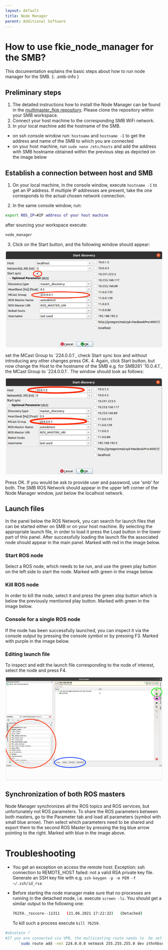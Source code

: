 ```yaml
---
layout: default
title: Node Manager
parent: Additional Software
---
```


# How to use fkie_node_manager for the SMB?
This documentation explains the basic steps about how to run node manager for the SMB.
{: .smb-info }

## Preliminary steps
1. The detailed instructions how to install the Node Manager can be found in the [multimaster_fkie repository](https://github.com/ETHZ-RobotX/multimaster_fkie). Please clone the repository within your SMB workspace.
2. Connect your host machine to the corresponding SMB WiFi network.
3. In your local machine add the hostname of the SMB.
  - on ssh console window run: `hostname` and `hostname -I` to get the address and name of the SMB to which you are connected
  - on your host machine, run `sudo nano /etc/hosts` and add the address with SMB hostname obtained within the previous step as depicted on the image below

## Establish a connection between host and SMB
1. On your local machine, in the console window, execute `hostname -I` to get an IP address. If multiple IP addresses are present, take the one corresponds to the actual chosen network connection.

2. In the same console window, run:
```bash
export ROS_IP=#IP address of your host machine
```
after sourcing your workspace execute:
```bash
node_manager
```
3. Click on the Start button, and the following window should appear:
<p align="center">
  <img style="right;"  src="../images/NodeManagerHost.png" width="500" title="Node Manager: Host start discovery">
</p>
set the MCast Group to `224.0.0.1`, check Start sync box and without introducing any other changes press OK.
4. Again, click Start button, but now change the Host to the hostname of the SMB e.g. for SMB261 `10.0.4.1`, the MCast Group to `224.0.0.1`. The window should look as follows:
<p align="center">
  <img style="right;"  src="../images/NodeManagerSMB.png" width="500" title="Node Manager: SMB start discovery">
</p>
Press OK. If you would be ask to provide user and password, use 'smb' for both.
The SMB ROS Network should appear in the upper left corner of the Node Manager window, just below the localhost network.

## Launch files
In the panel below the ROS Network, you can search for launch files that can be started either on SMB or on your host machine. By selecting the appropriate launch file, in order to load it press the Load button in the lower part of this panel. After successfully loading the launch file the associated node should appear in the main panel. Marked with red in the image below.

### Start ROS node
Select a ROS node, which needs to be run, and use the green play button on the left side to start the node. Marked with green in the image below.

### Kill ROS node
In order to kill the node, select it and press the green stop button which is below the previously mentioned play button. Marked with green in the image below.

### Console for a single ROS node
If the node has been successfully launched, you can inspect it via the console output by pressing the console symbol or by pressing F3. Marked with purple in the image below.


### Editing launch file
To inspect and edit the launch file corresponding to the node of interest, select the node and press F4.

<p align="center">
  <img style="right;"  src="../images/NodeManager.png" width="500" title="Node Manager">
</p>

## Synchronization of both ROS masters
Node Manager synchronizes all the ROS topics and ROS services, but unfortunately not ROS parameters. To share the ROS parameters between both masters, go to the Parameter tab and load all parameters (symbol with small blue arrow). Then select which parameters need to be shared and export them to the second ROS Master by pressing the big blue arrow pointing to the right. Marked with blue in the image above.

# Troubleshooting
  - You get an exception on access the remote host: Exception: ssh connection to REMOTE_HOST failed: not a valid RSA private key file. Generate an SSH key file with e.g. `ssh-keygen -p -m PEM -f ~/.ssh/id_rsa`
  - Before starting the node manager make sure that no processes are running in the detached mode, i.e. execute `screen -ls`. You should get a similar output to the following one:
    ```bash
    76259._roscore--11311	(21.06.2021 17:22:32)	(Detached)
    ```

    To kill such a process execute `kill 76259`.


```bash
#obsolete ?
#If you are connected via VPN, the multicasting route needs to  be set manually. In the ssh console window execute:
      `sudo route add -net 224.0.0.0 netmask 255.255.255.0 dev zthnhbsdox`
```
